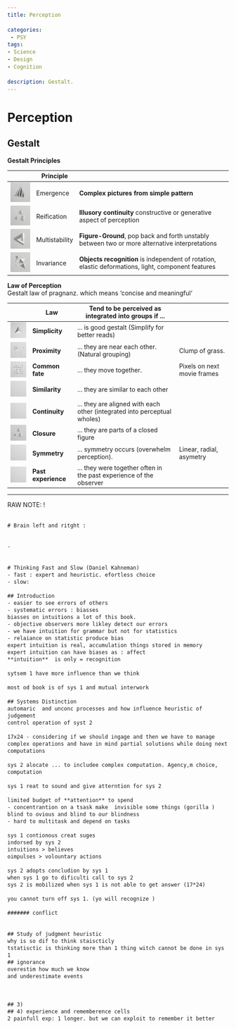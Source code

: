 ```yaml
---
title: Perception

categories:
 - PSY
tags:
- Science
- Design
- Cognition

description: Gestalt.
---
```






# Perception

## Gestalt



**Gestalt Principles**

| |Principle |   |
| - | - |- |
![](/src/gestalt/emergencesmall.png) |Emergence | **Complex pictures from simple pattern**
![](/src/gestalt/reificationsmall.png) |Reification |  **Illusory continuity** constructive or generative aspect of perception
![](/src/gestalt/multistabilitysmall.png) |Multistability | **Figure-Ground**,  pop back and forth unstably between two or more alternative interpretations     
![](/src/gestalt/invariancesmall.png) |Invariance | **Objects recognition** is  independent of rotation, elastic deformations, light, component features



**Law of Perception**  
Gestalt law of pragnanz. which means ‘concise and meaningful‘

||Law |Tend to be perceived as integrated into groups if ... |  |
| - | - | - |- |
![](/src/gestalt/simplicitysmall.png)|**Simplicity** | ... is good gestalt  (Simplify for better reads)
![](/src/gestalt/proximsmall.png)|**Proximity** | ... they are near each other. (Natural grouping) | Clump of grass.
![](/src/gestalt/commonsmall.png)|**Common fate**  |... they move together. | Pixels on next movie frames
  ![](/src/gestalt/empty.png) | **Similarity** |  ... they are similar to each other
 ![](/src/gestalt/empty.png)  | **Continuity**|  ... they are aligned with each other (integrated into perceptual wholes)
![](/src/gestalt/reificationsmall.png) | **Closure**|  ... they are parts of a closed figure
 ![](/src/gestalt/empty.png)  | **Symmetry**| ... symmetry occurs (overwhelm perception). | Linear, radial, asymetry
 ![](/src/gestalt/empty.png)  | **Past experience** | ... they were together often in the past experience of the observer |


---



RAW NOTE: !

```

# Brain left and ritght :


-


# Thinking Fast and Slow (Daniel Kahneman)
- fast : expert and heuristic. efortless choice
- slow:

## Introduction
- easier to see errors of others
- systematic errors : biasses
biasses on intuitions a lot of this book.
- objective observers more likley detect our errors
- we have intuition for grammar but not for statistics
- relaiance on statistic produce bias
expert intuition is real, accumulation things stored in memory
expert intuition can have biases as : affect
**intuition**  is only = recognition

sytsem 1 have more influence than we think

most od book is of sys 1 and mutual interwork

## Systems Distinction
automaric  and unconc processes and how influence heuristic of judgement
control operation of syst 2

17x24 - considering if we should ingage and then we have to manage complex operations and have in mind partial solutions while doing next computations

sys 2 alocate ... to includee complex computation. Agency,m choice, computation

sys 1 reat to sound and give atterntion for sys 2

limited budget of **attention** to spend
- concentrantion on a tsask make  invisible some things (gorilla ) blind to ovious and blind to our blindness
- hard to multitask and depend on tasks

sys 1 contionous creat suges
indorsed by sys 2
intuitions > believes  
oimpulses > volountary actions

sys 2 adopts concludion by sys 1
when sys 1 go to dificulti call to sys 2
sys 2 is mobilized when sys 1 is not able to get answer (17*24)

you cannot turn off sys 1. (yo will recognize )

####### conflict


## Study of judgment heuristic
why is so dif to think staiscticly
tstatisctic is thinking more than 1 thing witch cannot be done in sys 1
## ignorance
overestim how much we know
and underestimate events



## 3)
## 4) experience and rememberence cells
2 painfull exp: 1 longer. but we can exploit to remember it better


```
